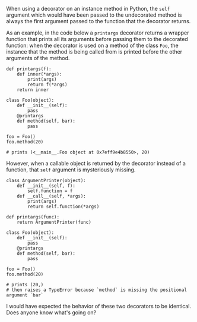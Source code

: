 When using a decorator on an instance method in Python, the `self` argument which would have been passed to the undecorated method is always the first argument passed to the function that the decorator returns. 

As an example, in the code below a `printargs` decorator returns a wrapper function that prints all its arguments before passing them to the decorated function: when the decorator is used on a method of the class `Foo`, the instance that the method is being called from is printed before the other arguments of the method.

    def printargs(f):
        def inner(*args):
            print(args)
            return f(*args)
        return inner
    
    class Foo(object):
        def __init__(self):
            pass
        @printargs
        def method(self, bar):
            pass
    
    foo = Foo()
    foo.method(20) 
    
    # prints (<__main__.Foo object at 0x7eff9e4b8550>, 20)
    
However, when a callable object is returned by the decorator instead of a function, that `self` argument is mysteriously missing.

    class ArgumentPrinter(object):
        def __init__(self, f):
            self.function = f
        def __call__(self, *args):
            print(args)
            return self.function(*args)

    def printargs(func):
        return ArgumentPrinter(func)

    class Foo(object):
        def __init__(self):
            pass
        @printargs
        def method(self, bar):
            pass
        
    foo = Foo()
    foo.method(20)
    
    # prints (20,)
    # then raises a TypeError because `method` is missing the positional argument `bar`
    
I would have expected the behavior of these two decorators to be identical. Does anyone know what's going on?